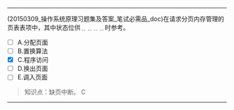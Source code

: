 ---
(20150309_操作系统原理习题集及答案_笔试必需品_doc)在请求分页内存管理的页表表项中，其中状态位供﹎﹎﹎﹎时参考。
- [ ] A.分配页面 
- [ ] B.置换算法 
- [x] C.程序访问 
- [ ] D.换出页面 
- [ ] E.调入页面

> 知识点：缺页中断。
> C

---